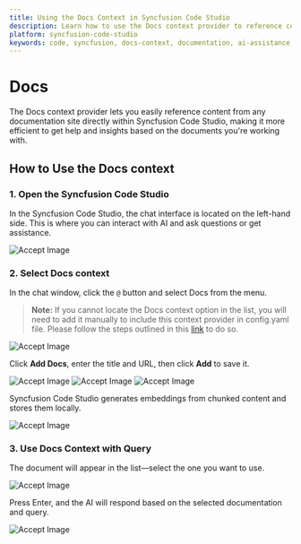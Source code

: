 ```yaml
---
title: Using the Docs Context in Syncfusion Code Studio
description: Learn how to use the Docs context provider to reference content from documentation sites directly in Syncfusion Code Studio.
platform: syncfusion-code-studio
keywords: code, syncfusion, docs-context, documentation, ai-assistance, developer-tools, productivity
---
```


# Docs 

The Docs context provider lets you easily reference content from any documentation site directly within Syncfusion Code Studio, making it more efficient to get help and insights based on the documents you're working with.



## How to Use the Docs context

### 1. Open the Syncfusion Code Studio

In the Syncfusion Code Studio, the chat interface is located on the left-hand side. This is where you can interact with AI and ask questions or get assistance.

<img src="../feature-images/open_chat.png" alt="Accept Image"  />

### 2. Select Docs context

In the chat window, click the `@` button and select Docs from the menu. 
> **Note:** If you cannot locate the Docs context option in the list, you will need to add it manually to include this context provider in config.yaml file. Please follow the steps outlined in this [link](https://help.syncfusioncody.com/syncfusion-code-studio/features/context-providers/add-more-contextproviders/How-to-configure-more-contextproviders) to do so. 

<img src="../feature-images/files2.png" alt="Accept Image"  />  



Click **Add Docs**, enter the title and URL, then click **Add** to save it.

<img src="../feature-images/docs1.png" alt="Accept Image"  />

<img src="../feature-images/docs3.png" alt="Accept Image"  />

<img src="../feature-images/docs2.png" alt="Accept Image"  />

Syncfusion Code Studio generates embeddings from chunked content and stores them locally.


<img src="../feature-images/docs4.png" alt="Accept Image"  />

### 3. Use Docs Context with Query

The document will appear in the list—select the one you want to use.

<img src="../feature-images/docs5.png" alt="Accept Image"  />

Press Enter, and the AI will respond based on the selected documentation and query.

<img src="../feature-images/docs6.png" alt="Accept Image"  />
